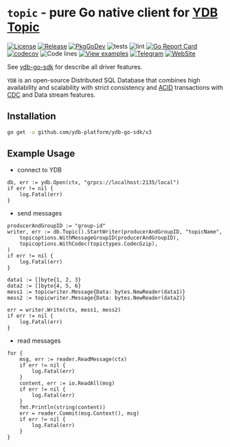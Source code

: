 # `topic` - pure Go native client for [YDB Topic](https://ydb.tech/en/docs/concepts/topic)
[![License](https://img.shields.io/badge/License-Apache%202.0-blue.svg)](https://github.com/ydb-platform/ydb/blob/main/LICENSE)
[![Release](https://img.shields.io/github/v/release/ydb-platform/ydb-go-sdk.svg?style=flat-square)](https://github.com/ydb-platform/ydb-go-sdk/releases)
[![PkgGoDev](https://pkg.go.dev/badge/github.com/ydb-platform/ydb-go-sdk/v3)](https://pkg.go.dev/github.com/ydb-platform/ydb-go-sdk/v3/topic)
![tests](https://github.com/ydb-platform/ydb-go-sdk/workflows/tests/badge.svg?branch=master)
![lint](https://github.com/ydb-platform/ydb-go-sdk/workflows/lint/badge.svg?branch=master)
[![Go Report Card](https://goreportcard.com/badge/github.com/ydb-platform/ydb-go-sdk/v3)](https://goreportcard.com/report/github.com/ydb-platform/ydb-go-sdk/v3)
[![codecov](https://codecov.io/gh/ydb-platform/ydb-go-sdk/branch/master/graph/badge.svg?precision=2)](https://app.codecov.io/gh/ydb-platform/ydb-go-sdk)
![Code lines](https://sloc.xyz/github/ydb-platform/ydb-go-sdk/?category=code)
[![View examples](https://img.shields.io/badge/learn-examples-brightgreen.svg)](https://github.com/ydb-platform/ydb-go-examples/tree/master/topic)
[![Telegram](https://img.shields.io/badge/chat-on%20Telegram-2ba2d9.svg)](https://t.me/YDBPlatform)
[![WebSite](https://img.shields.io/badge/website-ydb.tech-blue.svg)](https://ydb.tech)

See [ydb-go-sdk](https://github.com/ydb-platform/ydb-go-sdk) for describe all driver features.

`YDB` is an open-source Distributed SQL Database that combines high availability and scalability with strict consistency and [ACID](https://en.wikipedia.org/wiki/ACID) transactions with [CDC](https://en.wikipedia.org/wiki/Change_data_capture) and Data stream features.

## Installation

```sh
go get -u github.com/ydb-platform/ydb-go-sdk/v3
```

## Example Usage <a name="example"></a>
* connect to YDB
```golang
db, err := ydb.Open(ctx, "grpcs://localhost:2135/local")
if err != nil {
    log.Fatal(err)
}
```

* send messages
```golang
producerAndGroupID := "group-id"
writer, err := db.Topic().StartWriter(producerAndGroupID, "topicName",
    topicoptions.WithMessageGroupID(producerAndGroupID),
    topicoptions.WithCodec(topictypes.CodecGzip),
)
if err != nil {
    log.Fatal(err)
}

data1 := []byte{1, 2, 3}
data2 := []byte{4, 5, 6}
mess1 := topicwriter.Message{Data: bytes.NewReader(data1)}
mess2 := topicwriter.Message{Data: bytes.NewReader(data2)}

err = writer.Write(ctx, mess1, mess2)
if err != nil {
	log.Fatal(err)
}
```

* read messages
```golang
for {
    msg, err := reader.ReadMessage(ctx)
    if err != nil {
        log.Fatal(err)
    }
    content, err := io.ReadAll(msg)
    if err != nil {
        log.Fatal(err)
    }
    fmt.Println(string(content))
    err = reader.Commit(msg.Context(), msg)
    if err != nil {
        log.Fatal(err)
    }
}
 
```
